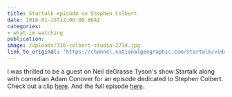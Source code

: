 ```yaml
---
title: Startalk episode on Stephen Colbert
date: 2018-01-15T12:00:00.864Z
categories: 
- what-im-watching
publication:
image: /uploads/316-colbert-studio-2714.jpg
link_to_original: 'https://channel.nationalgeographic.com/startalk/videos/stephen-colbert1/'
---
```



I was thrilled to be a guest on Neil deGrasse Tyson's show Startalk along with comedian Adam Conover for an episode dedicated to Stephen Colbert.  Check out a clip [here](https://channel.nationalgeographic.com/startalk/videos/the-origin-of-truthiness/). And the full episode [here](https://channel.nationalgeographic.com/startalk/videos/stephen-colbert1/).